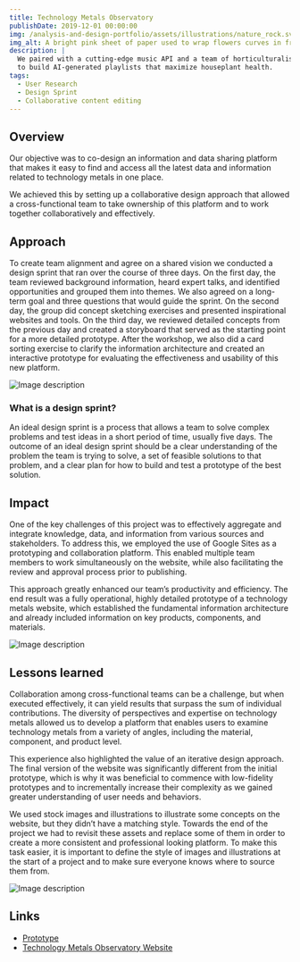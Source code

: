 ```yaml
---
title: Technology Metals Observatory 
publishDate: 2019-12-01 00:00:00
img: /analysis-and-design-portfolio/assets/illustrations/nature_rock.svg
img_alt: A bright pink sheet of paper used to wrap flowers curves in front of rich blue background
description: |
  We paired with a cutting-edge music API and a team of horticulturalists
  to build AI-generated playlists that maximize houseplant health.
tags:
  - User Research
  - Design Sprint
  - Collaborative content editing
---
```


## Overview

Our objective was to co-design an information and data sharing platform that makes it easy to find and access all the latest data and information related to technology metals in one place.

We achieved this by setting up a collaborative design approach that allowed a cross-functional team to take ownership of this platform and to work together collaboratively and effectively.

## Approach

To create team alignment and agree on a shared vision we conducted a design sprint that ran over the course of three days. On the first day, the team reviewed background information, heard expert talks, and identified opportunities and grouped them into themes. We also agreed on a long-term goal and three questions that would guide the sprint. On the second day, the group did concept sketching exercises and presented inspirational websites and tools. On the third day, we reviewed detailed concepts from the previous day and created a storyboard that served as the starting point for a more detailed prototype. After the workshop, we also did a card sorting exercise to clarify the information architecture and created an interactive prototype for evaluating the effectiveness and usability of this new platform.

![Image description](/analysis-and-design-portfolio/assets/work/met4tech/screenshot-met4tech-1.png)

### What is a design sprint? 

An ideal design sprint is a process that allows a team to solve complex problems and test ideas in a short period of time, usually five days. The outcome of an ideal design sprint should be a clear understanding of the problem the team is trying to solve, a set of feasible solutions to that problem, and a clear plan for how to build and test a prototype of the best solution.

## Impact

One of the key challenges of this project was to effectively aggregate and integrate knowledge, data, and information from various sources and stakeholders. To address this, we employed the use of Google Sites as a prototyping and collaboration platform. This enabled multiple team members to work simultaneously on the website, while also facilitating the review and approval process prior to publishing.

This approach greatly enhanced our team’s productivity and efficiency. The end result was a fully operational, highly detailed prototype of a technology metals website, which established the fundamental information architecture and already included information on key products, components, and materials.

![Image description](/analysis-and-design-portfolio/assets/work/met4tech/screenshot-met4tech.png)

## Lessons learned

Collaboration among cross-functional teams can be a challenge, but when executed effectively, it can yield results that surpass the sum of individual contributions. The diversity of perspectives and expertise on technology metals allowed us to develop a platform that enables users to examine technology metals from a variety of angles, including the material, component, and product level.

This experience also highlighted the value of an iterative design approach. The final version of the website was significantly different from the initial prototype, which is why it was beneficial to commence with low-fidelity prototypes and to incrementally increase their complexity as we gained greater understanding of user needs and behaviors.

We used stock images and illustrations to illustrate some concepts on the website, but they didn’t have a matching style. Towards the end of the project we had to revisit these assets and replace some of them in order to create a more consistent and professional looking platform. To make this task easier, it is important to define the style of images and illustrations at the start of a project and to make sure everyone knows where to source them from.

![Image description](/analysis-and-design-portfolio/assets/work/met4tech/screenshot-met4tech-3.png)

## Links

* [Prototype](https://sites.google.com/view/technologymetalstechno)
* [Technology Metals Observatory Website](https://techmetalsobservatory.org/index.html)
